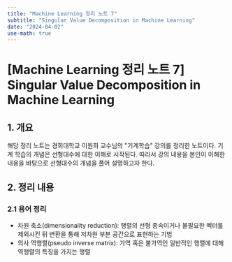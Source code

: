 ```yaml
---
title: "Machine Learning 정리 노트 7"
subtitle: "Singular Value Decomposition in Machine Learning"
date: "2024-04-02"
use-math: true
---
```


# [Machine Learning 정리 노트 7] Singular Value Decomposition in Machine Learning

## 1. 개요

해당 정리 노트는 경희대학교 이원희 교수님의 "기계학습" 강의를 정리한 노트이다. 기계 학습의 개념은 선형대수에 대한 이해로 시작된다. 따라서 강의 내용을 본인이 이해한 내용을 바탕으로 선형대수의 개념을 풀어 설명하고자 한다.

## 2. 정리 내용

### 2.1 용어 정리

- 차원 축소(dimensionality reduction): 행렬의 선형 종속이거나 불필요한 벡터를 제외시킨 뒤 변환을 통해 저차원 부분 공간으로 표현하는 기법
- 의사 역행렬(pseudo inverse matrix): 가역 혹은 불가역인 일반적인 행렬에 대해 역행렬의 특징을 가지는 행렬